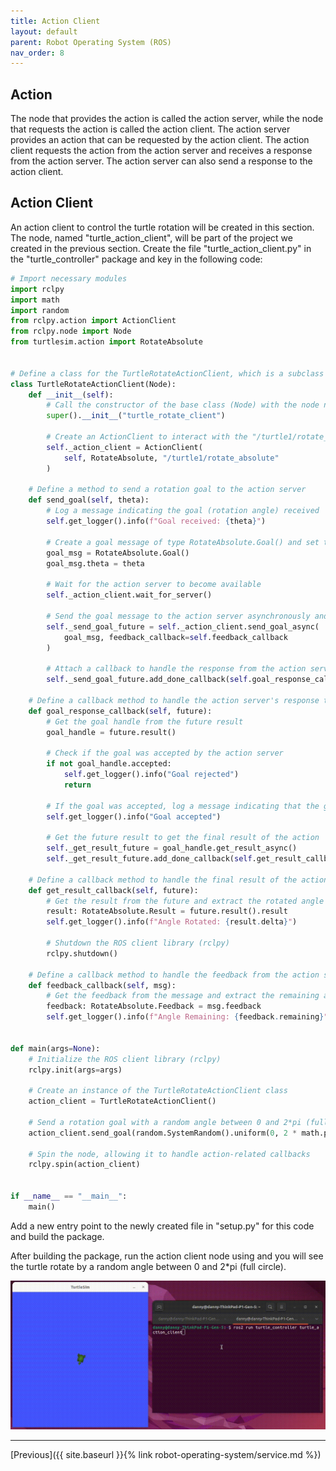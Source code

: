 ```yaml
---
title: Action Client
layout: default
parent: Robot Operating System (ROS)
nav_order: 8
---
```


## Action

The node that provides the action is called the action server, while the node that requests the action is called the action client. The action server provides an action that can be requested by the action client. The action client requests the action from the action server and receives a response from the action server. The action server can also send a response to the action client.

## Action Client

An action client to control the turtle rotation will be created in this section. The node, named "turtle_action_client", will be part of the project we created in the previous section. Create the file "turtle_action_client.py" in the "turtle_controller" package and key in the following code:

```python
# Import necessary modules
import rclpy
import math
import random
from rclpy.action import ActionClient
from rclpy.node import Node
from turtlesim.action import RotateAbsolute


# Define a class for the TurtleRotateActionClient, which is a subclass of rclpy's Node class
class TurtleRotateActionClient(Node):
    def __init__(self):
        # Call the constructor of the base class (Node) with the node name "turtle_rotate_client"
        super().__init__("turtle_rotate_client")

        # Create an ActionClient to interact with the "/turtle1/rotate_absolute" action server
        self._action_client = ActionClient(
            self, RotateAbsolute, "/turtle1/rotate_absolute"
        )

    # Define a method to send a rotation goal to the action server
    def send_goal(self, theta):
        # Log a message indicating the goal (rotation angle) received
        self.get_logger().info(f"Goal received: {theta}")

        # Create a goal message of type RotateAbsolute.Goal() and set the rotation angle
        goal_msg = RotateAbsolute.Goal()
        goal_msg.theta = theta

        # Wait for the action server to become available
        self._action_client.wait_for_server()

        # Send the goal message to the action server asynchronously and attach a feedback callback
        self._send_goal_future = self._action_client.send_goal_async(
            goal_msg, feedback_callback=self.feedback_callback
        )

        # Attach a callback to handle the response from the action server
        self._send_goal_future.add_done_callback(self.goal_response_callback)

    # Define a callback method to handle the action server's response to the goal
    def goal_response_callback(self, future):
        # Get the goal handle from the future result
        goal_handle = future.result()

        # Check if the goal was accepted by the action server
        if not goal_handle.accepted:
            self.get_logger().info("Goal rejected")
            return

        # If the goal was accepted, log a message indicating that the goal was accepted
        self.get_logger().info("Goal accepted")

        # Get the future result to get the final result of the action
        self._get_result_future = goal_handle.get_result_async()
        self._get_result_future.add_done_callback(self.get_result_callback)

    # Define a callback method to handle the final result of the action
    def get_result_callback(self, future):
        # Get the result from the future and extract the rotated angle
        result: RotateAbsolute.Result = future.result().result
        self.get_logger().info(f"Angle Rotated: {result.delta}")

        # Shutdown the ROS client library (rclpy)
        rclpy.shutdown()

    # Define a callback method to handle the feedback from the action server
    def feedback_callback(self, msg):
        # Get the feedback from the message and extract the remaining angle to rotate
        feedback: RotateAbsolute.Feedback = msg.feedback
        self.get_logger().info(f"Angle Remaining: {feedback.remaining}")


def main(args=None):
    # Initialize the ROS client library (rclpy)
    rclpy.init(args=args)

    # Create an instance of the TurtleRotateActionClient class
    action_client = TurtleRotateActionClient()

    # Send a rotation goal with a random angle between 0 and 2*pi (full circle)
    action_client.send_goal(random.SystemRandom().uniform(0, 2 * math.pi))

    # Spin the node, allowing it to handle action-related callbacks
    rclpy.spin(action_client)


if __name__ == "__main__":
    main()

```

Add a new entry point to the newly created file in "setup.py" for this code and build the package.

After building the package, run the action client node using and you will see the turtle rotate by a random angle between 0 and 2*pi (full circle).

![Turtle rotate](/assets/images/ros/action-client/spin.gif)

---
[Previous]({{ site.baseurl }}{% link robot-operating-system/service.md %})